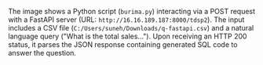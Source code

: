 The image shows a Python script (`burima.py`) interacting via a POST request with a FastAPI server (URL: `http://16.16.189.187:8000/tdsp2`). The input includes a CSV file (`C:/Users/suneh/Downloads/q-fastapi.csv`) and a natural language query ("What is the total sales..."). Upon receiving an HTTP 200 status, it parses the JSON response containing generated SQL code to answer the question.